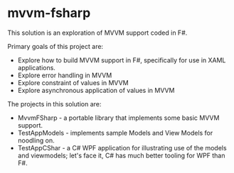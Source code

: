 mvvm-fsharp
===========

This solution is an exploration of MVVM support coded in F#.

Primary goals of this project are:
* Explore how to build MVVM support in F#, specifically for use in XAML applications.
* Explore error handling in MVVM
* Explore constraint of values in MVVM
* Explore asynchronous application of values in MVVM

The projects in this solution are:
* MvvmFSharp - a portable library that implements some basic MVVM support.
* TestAppModels - implements sample Models and View Models for noodling on.
* TestAppCShar - a C# WPF application for illustrating use of the models and viewmodels;
let's face it, C# has much better tooling for WPF than F#.
